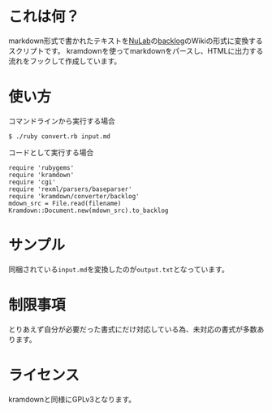 # これは何？
markdown形式で書かれたテキストを[NuLab](http://www.nulab.co.jp/)の[backlog](http://www.backlog.jp/)のWikiの形式に変換するスクリプトです。
kramdownを使ってmarkdownをパースし、HTMLに出力する流れをフックして作成しています。

# 使い方
コマンドラインから実行する場合

	$ ./ruby convert.rb input.md

コードとして実行する場合

	require 'rubygems'
	require 'kramdown'
	require 'cgi'
	require 'rexml/parsers/baseparser'
	require 'kramdown/converter/backlog'
	mdown_src = File.read(filename)
	Kramdown::Document.new(mdown_src).to_backlog

# サンプル
同梱されている<code>input.md</code>を変換したのが<code>output.txt</code>となっています。

# 制限事項
とりあえず自分が必要だった書式にだけ対応している為、未対応の書式が多数あります。

# ライセンス
kramdownと同様にGPLv3となります。